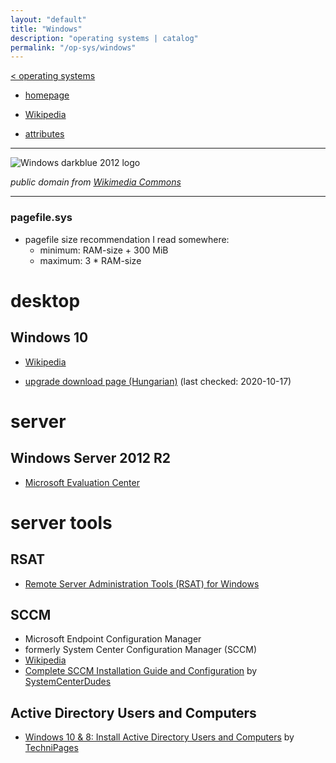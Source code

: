 ```yaml
---
layout: "default"
title: "Windows"
description: "operating systems | catalog"
permalink: "/op-sys/windows"
---
```

[< operating systems](../op-sys.md)

- [homepage](https://www.microsoft.com/en-us/windows/)
- [Wikipedia](https://en.wikipedia.org/wiki/Microsoft_Windows)

- [attributes](attributes.md)

---

![Windows darkblue 2012 logo](https://upload.wikimedia.org/wikipedia/commons/8/8d/Windows_darkblue_2012.svg)

*public domain from [Wikimedia Commons](https://commons.wikimedia.org/wiki/File:Windows_darkblue_2012.svg)*

---

### pagefile.sys

- pagefile size recommendation I read somewhere:
    - minimum: RAM-size + 300 MiB
    - maximum: 3 \* RAM-size

# desktop

## Windows 10

- [Wikipedia](https://en.wikipedia.org/wiki/Windows_10)

- [upgrade download page (Hungarian)](https://www.microsoft.com/hu-hu/software-download/windows10) (last checked: 2020-10-17)

# server

## Windows Server 2012 R2

- [Microsoft Evaluation Center](https://www.microsoft.com/en-us/evalcenter/evaluate-windows-server-2012-r2)

# server tools

## RSAT

- [Remote Server Administration Tools (RSAT) for Windows](https://docs.microsoft.com/en-us/troubleshoot/windows-server/system-management-components/remote-server-administration-tools)

## SCCM

- Microsoft Endpoint Configuration Manager
- formerly System Center Configuration Manager (SCCM)
- [Wikipedia](https://en.wikipedia.org/wiki/Microsoft_System_Center_Configuration_Manager)
- [Complete SCCM Installation Guide and Configuration](https://systemcenterdudes.com/complete-sccm-installation-guide-and-configuration/) by [SystemCenterDudes](https://systemcenterdudes.com/)

## Active Directory Users and Computers

- [Windows 10 & 8: Install Active Directory Users and Computers](https://www.technipages.com/windows-install-active-directory-users-and-computers) by [TechniPages](https://www.technipages.com/)

